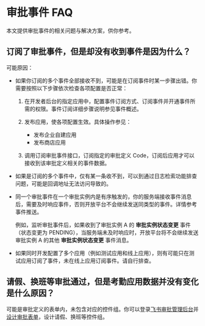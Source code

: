 # 审批事件 FAQ

本文提供审批事件的相关问题与解决方案，供你参考。

## 订阅了审批事件，但是却没有收到事件是因为什么？

可能原因：

- 如果你订阅的多个事件全部接收不到，可能是在订阅事件时某一步骤出错。你需要按照以下步骤依次检查各项配置是否正常：


	1. 在开发者后台的指定应用中，配置事件订阅方式、订阅事件并开通事件所需的权限。事件订阅详细步骤说明参见事件概述。

	2. 发布应用，使各项配置生效。具体操作参见：
	
    	- 发布企业自建应用
    	- 发布商店应用

	3. 调用订阅审批事件接口，订阅指定的审批定义 Code，订阅后应用才可以接收到该审批定义相关的事件数据。


- 如果是订阅的多个事件中，仅有某一条收不到，可以到通过日志检索功能排查问题，可能是回调地址无法访问导致的。

- 同一个审批事件在一个审批实例内是有序触发的，你的服务端接收事件消息后，需要及时响应事件，否则开放平台不会继续发送同类型的事件。详情参考事件推送。

	例如，监听审批事件后，如果收到了审批实例 A 的 **审批实例状态变更** 事件（状态变更为 PENDING），当服务端未及时响应时，开放平台将不会继续发送审批实例 A 的其他 **审批实例状态变更** 事件消息。

- 如果同时开发配置了多个应用（例如测试应用和线上应用），则有可能只在测试应用订阅了事件，未在线上应用订阅事件。请自行排查。


## 请假、换班等审批通过，但是考勤应用数据并没有变化是什么原因？

可能是审批定义的表单内，未包含对应的控件组。你可以登录[飞书审批管理后台](https://www.feishu.cn/approval/admin/approvalList?devMode=on)并[设计审批表单](https://www.feishu.cn/hc/zh-CN/articles/360036162633-%E7%AE%A1%E7%90%86%E5%91%98%E8%AE%BE%E8%AE%A1%E5%AE%A1%E6%89%B9%E8%A1%A8%E5%8D%95)，设计请假、换班等控件组。